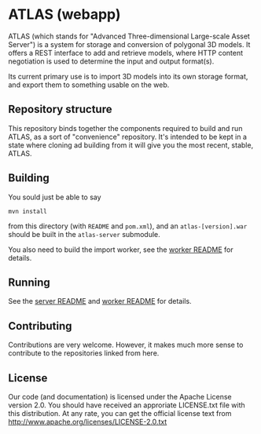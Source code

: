 ATLAS (webapp)
==============

ATLAS (which stands for "Advanced Three-dimensional Large-scale Asset Server") is a system for
storage and conversion of polygonal 3D models. It offers a REST interface to add and retrieve
models, where HTTP content negotiation is used to determine the input and output format(s).

Its current primary use is to import 3D models into its own storage format, and export them
to something usable on the web.


Repository structure
--------------------

This repository binds together the components required to build and run ATLAS, as a sort of "convenience" repository.
It's intended to be kept in a state where cloning ad building from it will give you the most recent, stable, ATLAS.


Building
--------

You sould just be able to say

    mvn install 

from this directory (with `README` and `pom.xml`), and an `atlas-[version].war` should be built in the `atlas-server` submodule.

You also need to build the import worker, see the [worker README](atlas-worker/README.md) for details.


Running
-------

See the [server README](atlas-server/README.md) and [worker README](atlas-worker/README.md) for details.


Contributing
------------

Contributions are very welcome. However, it makes much more sense to contribute to the repositories linked from here.


License
-------

Our code (and documentation) is licensed under the Apache License version 2.0. You should have received an approriate LICENSE.txt file with this distribution. At any rate, you can get the official license text from http://www.apache.org/licenses/LICENSE-2.0.txt

